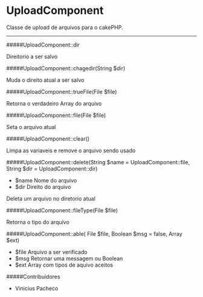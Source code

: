 # UploadComponent
Classe de upload de arquivos para o cakePHP. 

---------

#####UploadComponent::dir

Direitorio a ser salvo


#####UploadComponent::chagedir(String $dir)

Muda o direito atual a ser salvo


#####UploadComponent::trueFile(File $file)


Retorna o verdadeiro Array do arquivo


#####UploadComponent::file(File $file)


Seta o arquivo atual


#####UploadComponent::clear()


Limpa as variaveis e remove o arquivo sendo usado

#####UploadComponent::delete(String $name = UploadComponent::file, String $dir = UploadComponent::dir)


  - $name Nome do arquivo
  - $dir Direito do arquivo

Deleta um arquivo no diretorio atual


#####UploadComponent::fileType(File $file)


Retorna o tipo do arquivo


#####UploadComponent::able( File $file, Boolean $msg = false, Array $ext)

 - $file Arquivo a ser verificado
 - $msg  Retornar uma messagem ou Boolean
 - $ext  Array com tipos de aquivo aceitos
  


#####Contribuidores


  - Vinicius Pacheco
